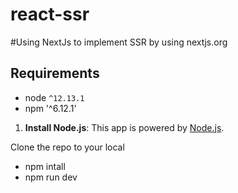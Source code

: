# react-ssr

#Using NextJs to implement SSR by using nextjs.org

## Requirements

- node `^12.13.1`
- npm '^6.12.1'

1. **Install Node.js**: This app is powered by [Node.js](https://nodejs.org/en/).

Clone the repo to your local
- npm intall 
- npm run dev


